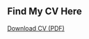 <head>
    <meta charset="UTF-8">
    <meta name="viewport" content="width=device-width, initial-scale=1.0">
    <title>Download CV</title>
</head>
<body>
    <h2>Find My CV Here</h2>
    <a href="files/Monika_Jain_Resume1.pdf" download>Download CV (PDF)</a>
</body>
</html>
